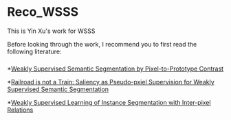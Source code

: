 # Reco_WSSS
This is Yin Xu's work for WSSS


Before looking through the work, I recommend you to first read the following literature:
###

*[Weakly Supervised Semantic Segmentation by Pixel-to-Prototype Contrast](https://arxiv.org/abs/2110.07110)

*[Railroad is not a Train: Saliency as Pseudo-pxiel Supervision for Weakly Supervised Semantic Segmentation](https://openaccess.thecvf.com/content/CVPR2021/papers/Lee_Railroad_Is_Not_a_Train_Saliency_As_Pseudo-Pixel_Supervision_for_CVPR_2021_paper.pdf)

*[Weakly Supervised Learning of Instance Segmentation with Inter-pixel Relations](https://arxiv.org/abs/1904.05044)
